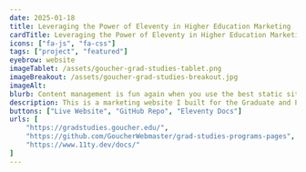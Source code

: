 ```yaml
---
date: 2025-01-18
title: Leveraging the Power of Eleventy in Higher Education Marketing 
cardTitle: Leveraging the Power of Eleventy in Higher Education Marketing
icons: ["fa-js", "fa-css"]
tags: ["project", "featured"]
eyebrow: website
imageTablet: /assets/goucher-grad-studies-tablet.png
imageBreakout: /assets/goucher-grad-studies-breakout.jpg
imageAlt: 
blurb: Content management is fun again when you use the best static site generator in the world, Eleventy! Going back to school never felt so good.
description: This is a marketing website I built for the Graduate and Professional Studies at Goucher College. The site is built with Eleventy, a fast and flexible template-based static site generator. There was a tight turn around for this project (1 week!), so I knew I needed something quick and reliable. This site relys on Eleventy's pagination feature, which allows you to generate unique URL's from a json file. This was a huge part of my decision to use Eleventy for the project, because the client requested each of the eight degree programs have a URL for marketing and admissions tracking. The CSS architecture is based on Atomic CSS, using classes to bring in specific styles for typography, spacing, and layout, among others. The result is a lively and easily maintained site where updating content is as easy as ABC!
buttons: ["Live Website", "GitHub Repo", "Eleventy Docs"]
urls: [
    "https://gradstudies.goucher.edu/",
    "https://github.com/GoucherWebmaster/grad-studies-programs-pages",
    "https://www.11ty.dev/docs/"
]
---
```

